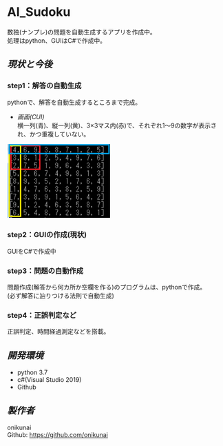 # **AI_Sudoku**
数独(ナンプレ)の問題を自動生成するアプリを作成中。  
処理はpython、GUIはC#で作成中。  


## *現状と今後*
### step1：解答の自動生成  
pythonで、解答を自動生成するところまで完成。
* *画面(CUI)*  
横一列(青)、縦一列(黄)、3×3マス内(赤)で、それぞれ1～9の数字が表示され、かつ重複していない。  
<img width="240" alt="画像の読み込み失敗" src='./demo/images/sample01.png'>  

### step2：GUIの作成(現状)  
GUIをC#で作成中  

### step3：問題の自動作成  
問題作成(解答から何カ所か空欄を作る)のプログラムは、pythonで作成。  
(必ず解答に辿りつける法則で自動生成)  

### step4：正誤判定など  
正誤判定、時間経過測定などを搭載。  


## *開発環境*
* python 3.7  
* c#(Visual Studio 2019)  
* Github  


## *製作者*
onikunai  
Github: https://github.com/onikunai  


